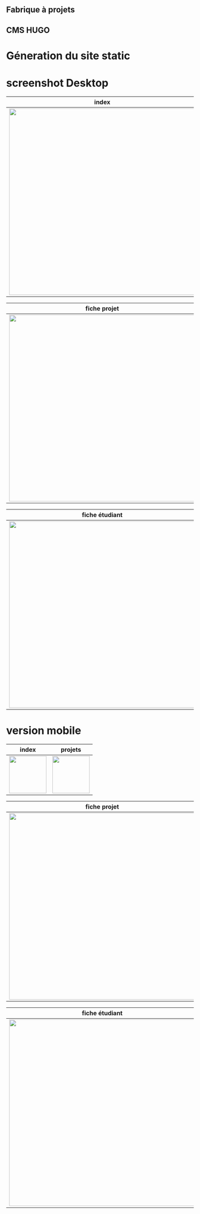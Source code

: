 ## Fabrique à projets 
## CMS HUGO

# Géneration du site static 

# screenshot Desktop

index          |  projets
:-------------------------:|:-------------------------:
<img src="https://github.com/frabriqueAprojet/FAP-HUGO-FORESTRY/blob/master/FAP-screenshot/index-screenshot/index-screenshot.png" width="500" height="auto"> |  <img src="https://github.com/frabriqueAprojet/FAP-HUGO-FORESTRY/blob/master/FAP-screenshot/projets-screenshot/projets-screenshot.png" width="500" height="auto">

fiche projet          |  page étudiants
:-------------------------:|:-------------------------:
<img src="https://github.com/frabriqueAprojet/FAP-HUGO-FORESTRY/blob/master/FAP-screenshot/ficheprojet-screenshot/ficheprojet-screenshot.png" width="500" height="auto"> |  <img src="https://github.com/frabriqueAprojet/FAP-HUGO-FORESTRY/blob/master/FAP-screenshot/etudiants-screenshot/etudiants-screenshot.png" width="500" height="auto">

fiche étudiant          |  page contact
:-------------------------:|:-------------------------:
<img src="https://github.com/frabriqueAprojet/FAP-HUGO-FORESTRY/blob/master/FAP-screenshot/ficheetudiant-screenshot/ficheetudiant-screenshot.png" width="500" height="auto"> |  <img src="https://github.com/frabriqueAprojet/FAP-HUGO-FORESTRY/blob/master/FAP-screenshot/contact-screenshot/contact-screenshot.png" width="500" height="auto">



# version mobile

index          |  projets
:-------------------------:|:-------------------------:
<img src="https://github.com/frabriqueAprojet/FAP-HUGO-FORESTRY/blob/master/FAP-screenshot/index-screenshot/index-mobile-screenshot.png" width="100" height="auto"> |  <img src="https://github.com/frabriqueAprojet/FAP-HUGO-FORESTRY/blob/master/FAP-screenshot/projets-screenshot/projets-mobile-screenshot.png" width="100" height="auto">

fiche projet          |  page étudiants
:-------------------------:|:-------------------------:
<img src="https://github.com/frabriqueAprojet/FAP-HUGO-FORESTRY/blob/master/FAP-screenshot/ficheprojet-screenshot/ficheprojet-screenshot.png" width="500" height="auto"> |  <img src="https://github.com/frabriqueAprojet/FAP-HUGO-FORESTRY/blob/master/FAP-screenshot/etudiants-screenshot/etudiants-screenshot.png" width="500" height="auto">

fiche étudiant          |  page contact
:-------------------------:|:-------------------------:
<img src="https://github.com/frabriqueAprojet/FAP-HUGO-FORESTRY/blob/master/FAP-screenshot/ficheetudiant-screenshot/ficheetudiant-screenshot.png" width="500" height="auto"> |  <img src="https://github.com/frabriqueAprojet/FAP-HUGO-FORESTRY/blob/master/FAP-screenshot/contact-screenshot/contact-screenshot.png" width="500" height="auto">

